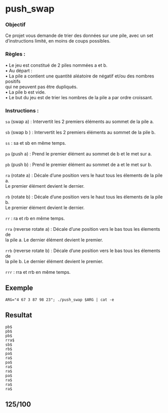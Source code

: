 # push_swap

### Objectif
Ce projet vous demande de trier des données sur une pile, avec un set d’instructions limité, en moins de coups possibles.

### Règles :
• Le jeu est constitué de 2 piles nommées a et b.\
• Au départ :\
• La pile a contient une quantité aléatoire de négatif et/ou des nombres positifs\
qui ne peuvent pas être dupliqués.\
• La pile b est vide.\
• Le but du jeu est de trier les nombres de la pile a par ordre croissant.



### Instructions :
`sa` (swap a) : Intervertit les 2 premiers éléments au sommet de la pile a.\
\
`sb` (swap b ) : Intervertit les 2 premiers éléments au sommet de la pile b.\
\
`ss` : sa et sb en même temps.\
\
`pa` (push a) : Prend le premier élément au sommet de b et le met sur a.\
\
`pb` (push b) : Prend le premier élément au sommet de a et le met sur b.\
\
`ra` (rotate a) : Décale d’une position vers le haut tous les élements de la pile a.\
Le premier élément devient le dernier.\
\
`rb` (rotate b) : Décale d’une position vers le haut tous les élements de la pile b.\
Le premier élément devient le dernier.\
\
`rr` : ra et rb en même temps.\
\
`rra` (reverse rotate a) : Décale d’une position vers le bas tous les élements de\
la pile a. Le dernier élément devient le premier.\
\
`rrb` (reverse rotate b) : Décale d’une position vers le bas tous les élements de\
la pile b. Le dernier élément devient le premier.\
\
`rrr` : rra et rrb en même temps.

## Exemple

```shell
ARG="4 67 3 87 98 23"; ./push_swap $ARG | cat -e
```

## Resultat
```shell
pb$
pb$
pb$
rra$
sb$
rb$
pa$
ra$
pa$
ra$
ra$
pa$
ra$
ra$
ra$
```

## 125/100

